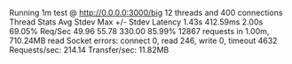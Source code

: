 Running 1m test @ http://0.0.0.0:3000/big
  12 threads and 400 connections
  Thread Stats   Avg      Stdev     Max   +/- Stdev
    Latency     1.43s   412.59ms   2.00s    69.05%
    Req/Sec    49.96     55.78   330.00     85.99%
  12867 requests in 1.00m, 710.24MB read
  Socket errors: connect 0, read 246, write 0, timeout 4632
Requests/sec:    214.14
Transfer/sec:     11.82MB
